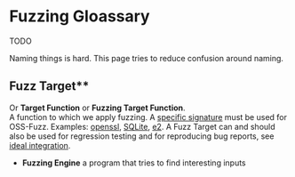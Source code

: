 # Fuzzing Gloassary

TODO

Naming things is hard. This page tries to reduce confusion around naming.

## Fuzz Target**
Or **Target Function** or **Fuzzing Target Function**.<BR>
A function to which we apply fuzzing.
A [specific signature](libfuzzer.info#fuzz-target) must be used for OSS-Fuzz.
Examples: [openssl](https://github.com/openssl/openssl/blob/master/fuzz/x509.c),
[SQLite](https://www.sqlite.org/src/artifact/ad79e867fb504338),
[e2](https://github.com/google/re2/blob/master/re2/fuzzing/re2_fuzzer.cc).
A Fuzz Target can and should also be used for regression testing
and for reproducing bug reports, see [ideal integration](ideal_integration.md).

* **Fuzzing Engine** a program that tries to find interesting inputs 
